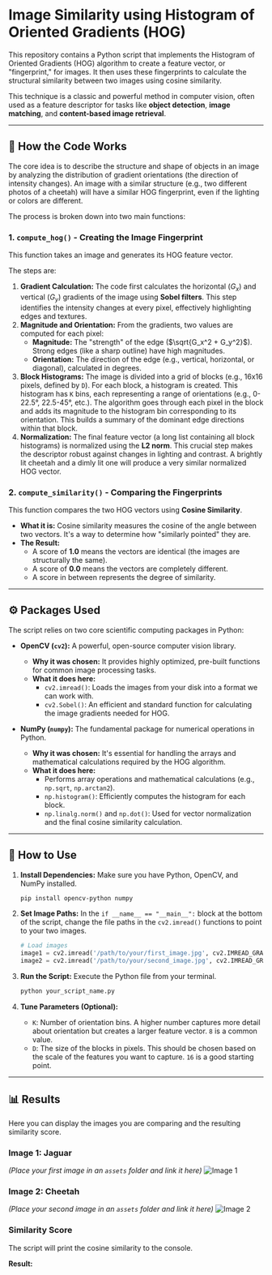 # Image Similarity using Histogram of Oriented Gradients (HOG)

This repository contains a Python script that implements the Histogram of Oriented Gradients (HOG) algorithm to create a feature vector, or "fingerprint," for images. It then uses these fingerprints to calculate the structural similarity between two images using cosine similarity.

This technique is a classic and powerful method in computer vision, often used as a feature descriptor for tasks like **object detection**, **image matching**, and **content-based image retrieval**.

---

## 🔬 How the Code Works

The core idea is to describe the structure and shape of objects in an image by analyzing the distribution of gradient orientations (the direction of intensity changes). An image with a similar structure (e.g., two different photos of a cheetah) will have a similar HOG fingerprint, even if the lighting or colors are different.

The process is broken down into two main functions:

### 1. `compute_hog()` - Creating the Image Fingerprint
This function takes an image and generates its HOG feature vector. 

The steps are:
1.  **Gradient Calculation:** The code first calculates the horizontal ($`G_x`$) and vertical ($`G_y`$) gradients of the image using **Sobel filters**. This step identifies the intensity changes at every pixel, effectively highlighting edges and textures.
2.  **Magnitude and Orientation:** From the gradients, two values are computed for each pixel:
    * **Magnitude:** The "strength" of the edge ($`\sqrt{G_x^2 + G_y^2}`$). Strong edges (like a sharp outline) have high magnitudes.
    * **Orientation:** The direction of the edge (e.g., vertical, horizontal, or diagonal), calculated in degrees.
3.  **Block Histograms:** The image is divided into a grid of blocks (e.g., 16x16 pixels, defined by `D`). For each block, a histogram is created. This histogram has `K` bins, each representing a range of orientations (e.g., 0-22.5°, 22.5-45°, etc.). The algorithm goes through each pixel in the block and adds its magnitude to the histogram bin corresponding to its orientation. This builds a summary of the dominant edge directions within that block.
4.  **Normalization:** The final feature vector (a long list containing all block histograms) is normalized using the **L2 norm**. This crucial step makes the descriptor robust against changes in lighting and contrast. A brightly lit cheetah and a dimly lit one will produce a very similar normalized HOG vector.

### 2. `compute_similarity()` - Comparing the Fingerprints
This function compares the two HOG vectors using **Cosine Similarity**.

* **What it is:** Cosine similarity measures the cosine of the angle between two vectors. It's a way to determine how "similarly pointed" they are.
* **The Result:**
    * A score of **1.0** means the vectors are identical (the images are structurally the same).
    * A score of **0.0** means the vectors are completely different.
    * A score in between represents the degree of similarity.

---

## ⚙️ Packages Used

The script relies on two core scientific computing packages in Python:

* **OpenCV (`cv2`):** A powerful, open-source computer vision library.
    * **Why it was chosen:** It provides highly optimized, pre-built functions for common image processing tasks.
    * **What it does here:**
        * `cv2.imread()`: Loads the images from your disk into a format we can work with.
        * `cv2.Sobel()`: An efficient and standard function for calculating the image gradients needed for HOG.

* **NumPy (`numpy`):** The fundamental package for numerical operations in Python.
    * **Why it was chosen:** It's essential for handling the arrays and mathematical calculations required by the HOG algorithm.
    * **What it does here:**
        * Performs array operations and mathematical calculations (e.g., `np.sqrt`, `np.arctan2`).
        * `np.histogram()`: Efficiently computes the histogram for each block.
        * `np.linalg.norm()` and `np.dot()`: Used for vector normalization and the final cosine similarity calculation.

---

## 🚀 How to Use

1.  **Install Dependencies:**
    Make sure you have Python, OpenCV, and NumPy installed.
    ```bash
    pip install opencv-python numpy
    ```

2.  **Set Image Paths:**
    In the `if __name__ == "__main__":` block at the bottom of the script, change the file paths in the `cv2.imread()` functions to point to your two images.
    ```python
    # Load images
    image1 = cv2.imread('/path/to/your/first_image.jpg', cv2.IMREAD_GRAYSCALE)
    image2 = cv2.imread('/path/to/your/second_image.jpg', cv2.IMREAD_GRAYSCALE)
    ```

3.  **Run the Script:**
    Execute the Python file from your terminal.
    ```bash
    python your_script_name.py
    ```

4.  **Tune Parameters (Optional):**
    * `K`: Number of orientation bins. A higher number captures more detail about orientation but creates a larger feature vector. `8` is a common value.
    * `D`: The size of the blocks in pixels. This should be chosen based on the scale of the features you want to capture. `16` is a good starting point.

---

## 📊 Results

Here you can display the images you are comparing and the resulting similarity score.

### Image 1: Jaguar
*(Place your first image in an `assets` folder and link it here)*
![Image 1](./assets/jaguar.jpg)

### Image 2: Cheetah
*(Place your second image in an `assets` folder and link it here)*
![Image 2](./assets/cheetah.jpg)

### Similarity Score

The script will print the cosine similarity to the console.

**Result:**
